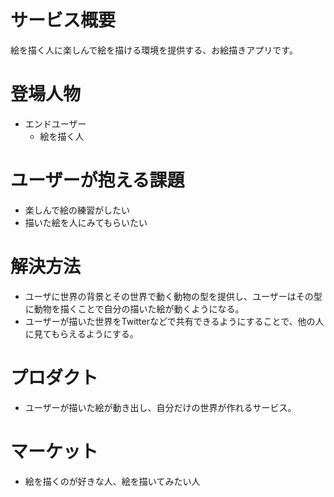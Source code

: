 # サービス概要
絵を描く人に楽しんで絵を描ける環境を提供する、お絵描きアプリです。

# 登場人物
- エンドユーザー
  - 絵を描く人

# ユーザーが抱える課題
- 楽しんで絵の練習がしたい
- 描いた絵を人にみてもらいたい

# 解決方法
- ユーザに世界の背景とその世界で動く動物の型を提供し、ユーザーはその型に動物を描くことで自分の描いた絵が動くようになる。
- ユーザーが描いた世界をTwitterなどで共有できるようにすることで、他の人に見てもらえるようにする。

# プロダクト
- ユーザーが描いた絵が動き出し、自分だけの世界が作れるサービス。

# マーケット
- 絵を描くのが好きな人、絵を描いてみたい人
